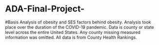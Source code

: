 # ADA-Final-Project-
#Basis
Analysis of obesity and SES factors behind obesity. 
Analysis took place over the duration of the COVID-19 pandemic. 
Data is county or state level across the entire United States. 
Any county missing measured information was omitted. 
All data is from County Health Rankings. 
